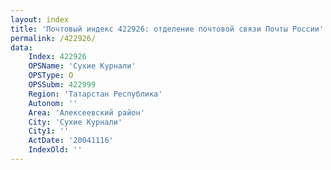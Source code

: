 ```yaml
---
layout: index
title: 'Почтовый индекс 422926: отделение почтовой связи Почты России'
permalink: /422926/
data:
    Index: 422926
    OPSName: 'Сухие Курнали'
    OPSType: О
    OPSSubm: 422999
    Region: 'Татарстан Республика'
    Autonom: ''
    Area: 'Алексеевский район'
    City: 'Сухие Курнали'
    City1: ''
    ActDate: '20041116'
    IndexOld: ''
---
```

